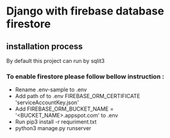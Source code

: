 # Django with firebase database firestore

## installation process 
By default this project can run by sqlit3 

### To enable firestore please follow bellow instruction :
- Rename .env-sample to .env
- Add path of to .env FIREBASE_ORM_CERTIFICATE 'serviceAccountKey.json' 
- Add FIREBASE_ORM_BUCKET_NAME = '<BUCKET_NAME>.appspot.com' to .env 
- Run pip3 install -r requriment.txt
- python3 manage.py runserver 

